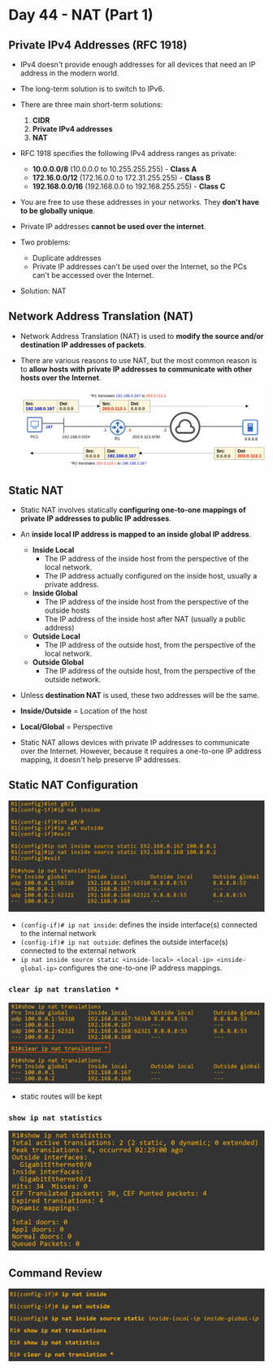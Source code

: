 # Day 44 - NAT (Part 1)

## Private IPv4 Addresses (RFC 1918)

- IPv4 doesn't provide enough addresses for all devices that need an IP address in the modern world.
- The long-term solution is to switch to IPv6.
- There are three main short-term solutions:
    1) **CIDR**
    2) **Private IPv4 addresses**
    3) **NAT**

- RFC 1918 specifies the following IPv4 address ranges as private:
    - **10.0.0.0/8** (10.0.0.0 to 10.255.255.255) - **Class A**
    - **172.16.0.0/12** (172.16.0.0 to 172.31.255.255) - **Class B**
    - **192.168.0.0/16** (192.168.0.0 to 192.168.255.255) - **Class C**

- You are free to use these addresses in your networks. They **don't have to be globally unique**.

- Private IP addresses **cannot be used over the internet**.

- Two problems:
    - Duplicate addresses
    - Private IP addresses can't be used over the Internet, so the PCs can't be accessed over the Internet.

- Solution: NAT

## Network Address Translation (NAT)

- Network Address Translation (NAT) is used to **modify the source and/or destination IP addresses of packets**.
- There are various reasons to use NAT, but the most common reason is to **allow hosts with private IP addresses to communicate with other hosts over the Internet**.

    ![nat-example-1](assets/day44/nat-example-1.png)


## Static NAT

- Static NAT involves statically **configuring one-to-one mappings of private IP addresses to public IP addresses**.
- An **inside local IP address is mapped to an inside global IP address**. 
    - **Inside Local**
        - The IP address of the inside host from the perspective of the local network.
        - The IP address actually configured on the inside host, usually a private address.
    - **Inside Global**
        - The IP address of the inside host from the perspective of the outside hosts
        - The IP address of the inside host after NAT (usually a public address)
    - **Outside Local**
        - The IP address of the outside host, from the perspective of the local network.
    - **Outside Global**
        - The IP address of the outside host, from the perspective of the outside network.

- Unless **destination NAT** is used, these two addresses will be the same.

- **Inside/Outside** = Location of the host
- **Local/Global** = Perspective

- Static NAT allows devices with private IP addresses to communicate over the Internet. However, because it requires a one-to-one IP address mapping, it doesn't help preserve IP addresses.

## Static NAT Configuration

![static-nat](assets/day44/static-nat.png)

- `(config-if)# ip nat inside`: defines the inside interface(s) connected to the internal network
- `(config-if)# ip nat outside`: defines the outside interface(s) connected to the external network
- `ip nat inside source static <inside-local> <local-ip> <inside-global-ip>` configures the one-to-one IP address mappings.


### `clear ip nat translation *`

![clear-ip-nat-translation](assets/day44/clear-ip-nat-translation.png)

- static routes will be kept

### `show ip nat statistics`

![show-ip-nat-stats](assets/day44/show-ip-nat-stats.png)

## Command Review

![command-review](assets/day44/command-review.png)